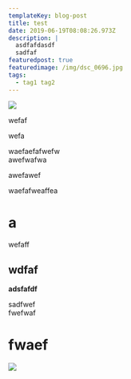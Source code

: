 ```yaml
---
templateKey: blog-post
title: test
date: 2019-06-19T08:08:26.973Z
description: |
  asdfafdasdf
  sadfaf
featuredpost: true
featuredimage: /img/dsc_0696.jpg
tags:
  - tag1 tag2
---
```

![](/img/coffee.png)

wefaf

wefa

waefaefafwefw \
awefwafwa

awefawef

waefafweaffea

# a

wefaff

## wdfaf





**adsfafdf**





sadfwef\
fwefwaf

# fwaef

![](/img/tarako.png)
